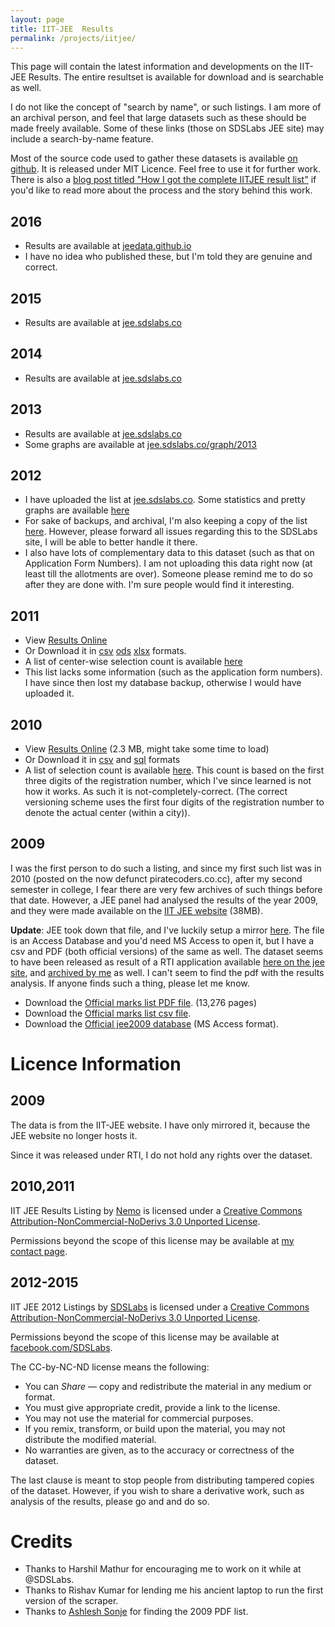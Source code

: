 ```yaml
---
layout: page
title: IIT-JEE  Results
permalink: /projects/iitjee/
---
```


This page will contain the latest information and developments on the IIT-JEE Results. The entire resultset is available for download and is searchable as well.

I do not like the concept of "search by name", or such listings. I am more of an archival person, and feel that large datasets such as these should be made freely available. Some of these links (those on
SDSLabs JEE site) may include a search-by-name feature.

Most of the source code used to gather these datasets is available [on github](https://github.com/captn3m0/iitjee/). It is released under MIT Licence. Feel free to use it for further work. There is also a [blog post titled "How I got the complete IITJEE result list"](https://medium.com/i-did-this/how-i-got-the-complete-iitjee-result-list-39a9ad44ddd1) if you'd like to read more about the process and the story behind this work.

## 2016

-   Results are available at [jeedata.github.io](https://jeedata.github.io/mains2016)
-   I have no idea who published these, but I'm told they are genuine and correct.

## 2015

-   Results are available at [jee.sdslabs.co](https://jee.sdslabs.co/index2.html)

## 2014

-   Results are available at [jee.sdslabs.co](https://jee.sdslabs.co/2014/)

## 2013

-   Results are available at [jee.sdslabs.co](https://jee.sdslabs.co/2013/)
-   Some graphs are available at [jee.sdslabs.co/graph/2013](https://jee.sdslabs.co/graph/2013.html)

## 2012

-   I have uploaded the list at [jee.sdslabs.co](https://jee.sdslabs.co/2012/). Some statistics and pretty graphs are available [here](https://jee.sdslabs.co/2012/graph/)
-   For sake of backups, and archival, I'm also keeping a copy of the list [here](2012.html). However, please forward all issues regarding this to the SDSLabs site, I will be able to better handle it there.
-   I also have lots of complementary data to this dataset (such as that on Application Form Numbers). I am not uploading this data right now (at least till the allotments are over). Someone please remind me to do so after they are done with. I'm sure people would find it interesting.

## 2011

-   View [Results Online](/projects/iitjee/2011.html)
-   Or Download it in [csv](/projects/iitjee/2011.html) [ods](/projects/iitjee/2011.ods) [xlsx](/projects/iitjee/2011.xlsx) formats.
-   A list of center-wise selection count is available [here](https://captnemo.in/projects/iitjee/center.html)
-   This list lacks some information (such as the application form numbers). I have since then lost my database backup, otherwise I would have uploaded it.

## 2010

-   View [Results Online](https://captnemo.in/projects/iitjee/2010.html) (2.3 MB, might take some time to load)
-   Or Download it in [csv](https://captnemo.in/projects/iitjee/2010.csv) and [sql](https://captnemo.in/projects/iitjee/2010.sql) formats
-   A list of selection count is available [here](https://captnemo.in/projects/iitjee/2010.center.html). This count is based on the first three digits of the registration number, which I've since learned is not how it works. As such it is not-completely-correct. (The correct versioning scheme uses the first four digits of the registration number to denote the actual center (within a city)).

## 2009

I was the first person to do such a listing, and since my first such list was in 2010 (posted on the now defunct piratecoders.co.cc), after my second semester in college, I fear there are very few archives of such things before that date. However, a JEE panel had analysed the results of the year 2009, and they were made available on the [IIT JEE website](http://jee.iitr.ernet.in/images/jee2009.mdb) (38MB).

**Update**: JEE took down that file, and I've luckily setup a mirror [here](http://ge.tt/4lLmqf32). The file is an Access Database and you'd need MS Access to open it, but I have a csv and PDF (both official versions) of the same as well. The dataset seems to have been released as result of a RTI application available [here on the jee site](http://jee.iitr.ernet.in/images/SG-06112009-10.pdf), and [archived by me](SG-06112009-10.pdf) as well. I can't seem to find the pdf with the results analysis. If anyone finds such a thing, please let me know.

-   Download the [Official marks list PDF file](http://ge.tt/4lLmqf32/v/2). (13,276 pages)
-   Download the [Official marks list csv file](http://ge.tt/4lLmqf32/v/1).
-   Download the [Official jee2009 database](http://ge.tt/4lLmqf32/v/0) (MS Access format).

# Licence Information

## 2009

The data is from the IIT-JEE website. I have only mirrored it, because the JEE website no longer hosts it.

Since it was released under RTI, I do not hold any rights over the dataset.

## 2010,2011

IIT JEE Results Listing by [Nemo](https://captnemo.in/) is licensed under a [Creative Commons Attribution-NonCommercial-NoDerivs 3.0 Unported License](http://creativecommons.org/licenses/by-nc-nd/3.0/).

Permissions beyond the scope of this license may be available at [my contact page](https://captnemo.in/contact).

## 2012-2015

IIT JEE 2012 Listings by [SDSLabs](https://jee.sdslabs.co/) is licensed under a [Creative Commons Attribution-NonCommercial-NoDerivs 3.0 Unported License](http://creativecommons.org/licenses/by-nc-nd/3.0/).

Permissions beyond the scope of this license may be available at [facebook.com/SDSLabs](https://facebook.com/SDSLabs).

The CC-by-NC-ND license means the following:

-   You can _Share_ — copy and redistribute the material in any medium or format.
-   You must give appropriate credit, provide a link to the license.
-   You may not use the material for commercial purposes.
-   If you remix, transform, or build upon the material, you may not distribute the modified material.
-   No warranties are given, as to the accuracy or correctness of the dataset.

The last clause is meant to stop people from distributing tampered copies of
the dataset. However, if you wish to share a derivative work, such as analysis
of the results, please go and and do so.

# Credits

-   Thanks to Harshil Mathur for encouraging me to work on it while at @SDSLabs.
-   Thanks to Rishav Kumar for lending me his ancient laptop to run the first version of the scraper.
-   Thanks to [Ashlesh Sonje](https://www.linkedin.com/in/ashleshsonje/) for finding the 2009 PDF list.
